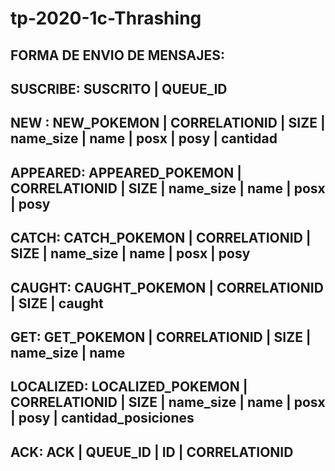# tp-2020-1c-Thrashing


##	FORMA DE ENVIO DE MENSAJES:
##	SUSCRIBE: SUSCRITO | QUEUE_ID
## 
##	NEW : NEW_POKEMON | CORRELATIONID | SIZE | name_size | name | posx | posy | cantidad
##	APPEARED: APPEARED_POKEMON | CORRELATIONID | SIZE | name_size | name | posx | posy 
##	CATCH: CATCH_POKEMON | CORRELATIONID | SIZE | name_size | name | posx | posy
##	CAUGHT: CAUGHT_POKEMON | CORRELATIONID | SIZE | caught
##	GET: GET_POKEMON | CORRELATIONID | SIZE | name_size | name
##	LOCALIZED: LOCALIZED_POKEMON | CORRELATIONID | SIZE | name_size | name | posx | posy | cantidad_posiciones
## 
##	ACK: ACK | QUEUE_ID | ID | 	CORRELATIONID
